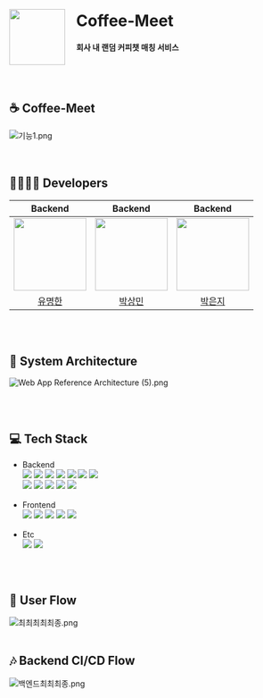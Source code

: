<div style="display: flex; align-items: flex-start;">
  <div style="margin-top: 35px;">
    <img src="./src/main/resources/secret/img/로고.png" width="100" height="100">
  </div>
  <div style="margin-left: 20px;">
    <h1>Coffee-Meet</h1>
    <h4>회사 내 랜덤 커피챗 매칭 서비스</h4>
  </div>
</div>  
<br><br>  

## ☕️ Coffee-Meet  

![기능1.png](src%2Fmain%2Fresources%2Fsecret%2Fimg%2F%EA%B8%B0%EB%8A%A51.png)  
<br><br>  

## 👨‍👩‍👧‍👦 Developers

|                                          Backend                                          |                                          Backend                                           |                                          Backend                                           |
|:-----------------------------------------------------------------------------------------:|:------------------------------------------------------------------------------------------:|:------------------------------------------------------------------------------------------:|
| <img src="https://avatars.githubusercontent.com/u/75025163?v=4" width="130" height="130"> | <img src ="https://avatars.githubusercontent.com/u/70051888?v=4" width="130" height="130"> | <img src ="https://avatars.githubusercontent.com/u/66556716?v=4" width="130" height="130"> |  
|                           [유명한](https://github.com/yumyeonghan)                           |                          [박상민](https://github.com/smart-sangmin)                           |                              [박은지](https://github.com/1o18z)                               |  

<br><br>

## 🏰 System Architecture

![Web App Reference Architecture (5).png](..%2F..%2F..%2FDownloads%2FWeb%20App%20Reference%20Architecture%20%285%29.png)

<br><br>

## 💻 Tech Stack

- Backend  
  <img src="https://img.shields.io/badge/Java 17-007396?style=flat&logoColor=white">
  <img src="https://img.shields.io/badge/Spring Boot 3-6DB33F?style=flat&logoColor=white">
  <img src="https://img.shields.io/badge/Gradle-02303A?style=flat&logoColor=white">
  <img src="https://img.shields.io/badge/Json Web Token-000000?style=flat&logoColor=white">
  <img src="https://img.shields.io/badge/Junit5-25A162?style=flat&logoColor=white">
  <img src="https://img.shields.io/badge/MySQL-4479A1?style=flat&logoColor=white">
  <img src="https://img.shields.io/badge/Redis-DC382D?style=flat&logoColor=white"><br>
  <img src="https://img.shields.io/badge/EC2-FF9900?style=flat&logoColor=white">
  <img src="https://img.shields.io/badge/S3-569A31?style=flat&logoColor=white">
  <img src="https://img.shields.io/badge/Docker-2496ED?style=flat&logoColor=white">
  <img src="https://img.shields.io/badge/Nginx-009639?style=flat&logoColor=white">
  <img src="https://img.shields.io/badge/Firebase-FFCA28?style=flat&logoColor=white">  
  <br>  
- Frontend  
  <img src="https://img.shields.io/badge/Typescript-3178C6?style=flat&logoColor=white">
  <img src="https://img.shields.io/badge/React-61DAFB?style=flat&logoColor=white">
  <img src="https://img.shields.io/badge/React Router-CA4245?style=flat&logoColor=white">
  <img src="https://img.shields.io/badge/React Hook Form-EC5990?style=flat&logoColor=white">
  <img src="https://img.shields.io/badge/Axios-5A29E4?style=flat&logoColor=white">  
  <br>
- Etc  
  <img src="https://img.shields.io/badge/Slack-4A154B?style=flat&logoColor=white">
  <img src="https://img.shields.io/badge/Notion-000000?style=flat&logoColor=white">

<br><br>

## 📲 User Flow  

![최최최최최종.png](src%2Fmain%2Fresources%2Fsecret%2Fimg%2F%EC%B5%9C%EC%B5%9C%EC%B5%9C%EC%B5%9C%EC%B5%9C%EC%A2%85.png)  
<br>  

## 🎶 Backend CI/CD Flow
![백엔드최최최종.png](src%2Fmain%2Fresources%2Fsecret%2Fimg%2F%EB%B0%B1%EC%97%94%EB%93%9C%EC%B5%9C%EC%B5%9C%EC%B5%9C%EC%A2%85.png)